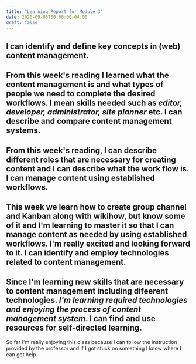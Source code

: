 ```yaml
---
title: "Learning Report for Module 3"
date: 2020-09-05T00:00:00-04:00
draft: false
---
```

I can identify and define key concepts in (web) content management.
-------------------------------------------------------------------

From this week's reading I learned what the content management is and 
what types of people we need to complete the desired workflows. I mean
skills needed such as *editor, developer, administrator, site planner* etc.
I can describe and compare content management systems.
------------------------------------------------------

From this week's reading, I can describe different roles that are necessary for 
creating content and I can describe what the work flow is.
I can manage content using established workflows.
-------------------------------------------------

This week we learn **how to create group channel and Kanban along with wikihow**, but know some of it
and I'm learning to master it so that I can manage content as needed by using established workflows.
I'm really excited  and looking forward to it.
I can identify and employ technologies related to content management.
---------------------------------------------------------------------

Since I'm learning new skills that are necessary to content management including 
difeerent technologies. *I'm learning required technologies and enjoying the process 
of content management system*.
I can find and use resources for self-directed learning.
-----------------------------------------------------------

So far I'm really enjoying this class because I can follow the instruction 
provided by the professor and if I got stuck on something I know where I can get help.
